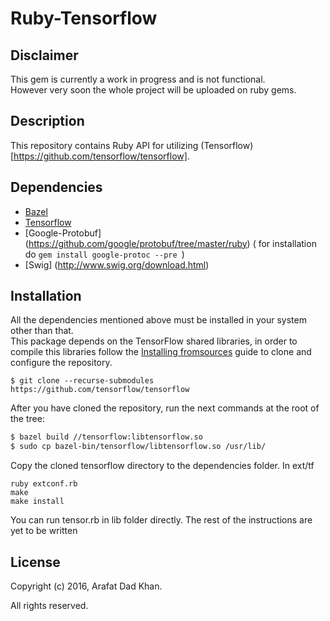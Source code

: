 # Ruby-Tensorflow

## Disclaimer
This gem is currently a work in progress and is not functional.   
However very soon the whole project will be uploaded on ruby gems.   

## Description
This repository contains Ruby API for utilizing (Tensorflow)[https://github.com/tensorflow/tensorflow].

## Dependencies 

- [Bazel](http://www.bazel.io/docs/install.html) 
- [Tensorflow](https://github.com/tensorflow/tensorflow/blob/master/tensorflow/g3doc/get_started/os_setup.md)
- [Google-Protobuf] (https://github.com/google/protobuf/tree/master/ruby) ( for installation do  ```gem install google-protoc --pre ```)
- [Swig] (http://www.swig.org/download.html) 

## Installation

All the dependencies mentioned above must be installed in your system other than that.   
This package depends on the TensorFlow shared libraries, in order to compile
this libraries follow the [Installing fromsources](https://www.tensorflow.org/versions/r0.8/get_started/os_setup.html#installing-from-sources)
guide to clone and configure the repository. 
```
$ git clone --recurse-submodules https://github.com/tensorflow/tensorflow
```

After you have cloned the repository, run the next commands at the root of the
tree:

```sh
$ bazel build //tensorflow:libtensorflow.so
$ sudo cp bazel-bin/tensorflow/libtensorflow.so /usr/lib/
```
Copy the cloned tensorflow directory to the dependencies folder.
In ext/tf 
```
ruby extconf.rb
make
make install
```
You can run tensor.rb in lib folder directly.
The rest of the instructions are yet to be written 
## License

Copyright (c) 2016, Arafat Dad Khan.

All rights reserved.

